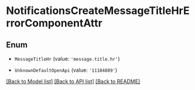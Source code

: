 # NotificationsCreateMessageTitleHrErrorComponentAttr


## Enum

* `MessageTitleHr` (value: `'message.title.hr'`)

* `UnknownDefaultOpenApi` (value: `'11184809'`)

[[Back to Model list]](../README.md#documentation-for-models) [[Back to API list]](../README.md#documentation-for-api-endpoints) [[Back to README]](../README.md)
